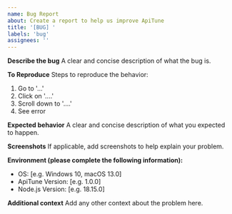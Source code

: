 ```yaml
---
name: Bug Report
about: Create a report to help us improve ApiTune
title: '[BUG] '
labels: 'bug'
assignees: ''
---
```


**Describe the bug**
A clear and concise description of what the bug is.

**To Reproduce**
Steps to reproduce the behavior:
1. Go to '...'
2. Click on '....'
3. Scroll down to '....'
4. See error

**Expected behavior**
A clear and concise description of what you expected to happen.

**Screenshots**
If applicable, add screenshots to help explain your problem.

**Environment (please complete the following information):**
- OS: [e.g. Windows 10, macOS 13.0]
- ApiTune Version: [e.g. 1.0.0]
- Node.js Version: [e.g. 18.15.0]

**Additional context**
Add any other context about the problem here.
